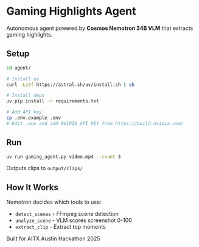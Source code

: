 # Gaming Highlights Agent

Autonomous agent powered by **Cosmos Nemotron 34B VLM** that extracts gaming highlights.

## Setup

```bash
cd agent/

# Install uv
curl -LsSf https://astral.sh/uv/install.sh | sh

# Install deps
uv pip install -r requirements.txt

# Add API key
cp .env.example .env
# Edit .env and add NVIDIA_API_KEY from https://build.nvidia.com/
```

## Run

```bash
uv run gaming_agent.py video.mp4 --count 3
```

Outputs clips to `output/clips/`

## How It Works

Nemotron decides which tools to use:
- `detect_scenes` - FFmpeg scene detection
- `analyze_scene` - VLM scores screenshot 0-100
- `extract_clip` - Extract top moments

Built for AITX Austin Hackathon 2025
